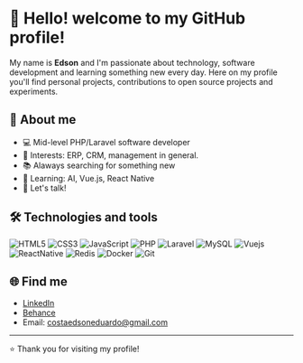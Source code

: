 # 👋 Hello! welcome to my GitHub profile!

My name is **Edson** and I'm passionate about technology, software development and learning something new every day. Here on my profile you'll find personal projects, contributions to open source projects and experiments.

## 🚀 About me

- 💻 Mid-level PHP/Laravel software developer
- 🎯 Interests: ERP, CRM, management in general.
- 📚 Alaways searching for something new
- 🌱 Learning: AI, Vue.js, React Native
- 🤝 Let's talk!

## 🛠️ Technologies and tools

![HTML5](https://img.shields.io/badge/HTML5-E34F26?style=flat&logo=html5&logoColor=white)
![CSS3](https://img.shields.io/badge/CSS3-1572B6?style=flat&logo=css3&logoColor=white)
![JavaScript](https://img.shields.io/badge/JavaScript-F7DF1E?style=flat&logo=javascript&logoColor=black)
![PHP](https://img.shields.io/badge/php-6586DB?style=flat&logo=php&logoColor=white)
![Laravel](https://img.shields.io/badge/Laravel-f5370b?style=flat&logo=laravel&logoColor=white)
![MySQL](https://img.shields.io/badge/MySQL-6586DB?style=flat&logo=mysql&logoColor=white)
![Vuejs](https://img.shields.io/badge/Vue.js-3fb984?style=flat&logo=vue.js&logoColor=white)
![ReactNative](https://img.shields.io/badge/ReactNative-61dafb?style=flat&logo=react&logoColor=white)
![Redis](https://img.shields.io/badge/Redis-E34F26?style=flat&logo=redis&logoColor=white)
![Docker](https://img.shields.io/badge/Docker-61dafb?style=flat&logo=docker&logoColor=white)
![Git](https://img.shields.io/badge/Git-F05032?style=flat&logo=git&logoColor=white)

## 🌐 Find me

- [LinkedIn](https://www.linkedin.com/in/edson-eduardo-lima/)
- [Behance](https://www.behance.net/edsoneeduardocosta)
- Email: costaedsoneduardo@gmail.com

---

⭐️ Thank you for visiting my profile!
